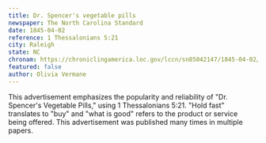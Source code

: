 ```yaml
---
title: Dr. Spencer's vegetable pills
newspaper: The North Carolina Standard
date: 1845-04-02
reference: 1 Thessalonians 5:21
city: Raleigh
state: NC
chronam: https://chroniclingamerica.loc.gov/lccn/sn85042147/1845-04-02/ed-1/seq-4/#words=prove+things+hold+fast+good
featured: false
author: Olivia Vermane
---
```



This advertisement emphasizes the popularity and reliability of "Dr. Spencer's Vegetable Pills," using 1 Thessalonians 5:21. "Hold fast" translates to "buy" and "what is good" refers to the product or service being offered. This advertisement was published many times in multiple papers. 
